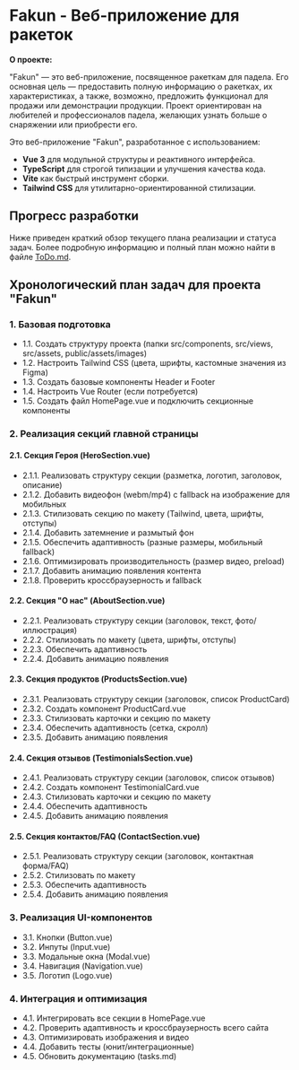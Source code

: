 # Fakun - Веб-приложение для ракеток

**О проекте:**

"Fakun" — это веб-приложение, посвященное ракеткам для падела. Его основная цель — предоставить полную информацию о ракетках, их характеристиках, а также, возможно, предложить функционал для продажи или демонстрации продукции. Проект ориентирован на любителей и профессионалов падела, желающих узнать больше о снаряжении или приобрести его.

Это веб-приложение "Fakun", разработанное с использованием:

- **Vue 3** для модульной структуры и реактивного интерфейса.
- **TypeScript** для строгой типизации и улучшения качества кода.
- **Vite** как быстрый инструмент сборки.
- **Tailwind CSS** для утилитарно-ориентированной стилизации.

## Прогресс разработки

Ниже приведен краткий обзор текущего плана реализации и статуса задач. Более подробную информацию и полный план можно найти в файле [ToDo.md](ToDO.md).

## Хронологический план задач для проекта "Fakun"

### 1. Базовая подготовка

- 1.1. Создать структуру проекта (папки src/components, src/views, src/assets, public/assets/images)
- 1.2. Настроить Tailwind CSS (цвета, шрифты, кастомные значения из Figma)
- 1.3. Создать базовые компоненты Header и Footer
- 1.4. Настроить Vue Router (если потребуется)
- 1.5. Создать файл HomePage.vue и подключить секционные компоненты

### 2. Реализация секций главной страницы

#### 2.1. Секция Героя (HeroSection.vue)

- 2.1.1. Реализовать структуру секции (разметка, логотип, заголовок, описание)
- 2.1.2. Добавить видеофон (webm/mp4) с fallback на изображение для мобильных
- 2.1.3. Стилизовать секцию по макету (Tailwind, цвета, шрифты, отступы)
- 2.1.4. Добавить затемнение и размытый фон
- 2.1.5. Обеспечить адаптивность (разные размеры, мобильный fallback)
- 2.1.6. Оптимизировать производительность (размер видео, preload)
- 2.1.7. Добавить анимацию появления контента
- 2.1.8. Проверить кроссбраузерность и fallback

#### 2.2. Секция "О нас" (AboutSection.vue)

- 2.2.1. Реализовать структуру секции (заголовок, текст, фото/иллюстрация)
- 2.2.2. Стилизовать по макету (цвета, шрифты, отступы)
- 2.2.3. Обеспечить адаптивность
- 2.2.4. Добавить анимацию появления

#### 2.3. Секция продуктов (ProductsSection.vue)

- 2.3.1. Реализовать структуру секции (заголовок, список ProductCard)
- 2.3.2. Создать компонент ProductCard.vue
- 2.3.3. Стилизовать карточки и секцию по макету
- 2.3.4. Обеспечить адаптивность (сетка, скролл)
- 2.3.5. Добавить анимацию появления

#### 2.4. Секция отзывов (TestimonialsSection.vue)

- 2.4.1. Реализовать структуру секции (заголовок, список отзывов)
- 2.4.2. Создать компонент TestimonialCard.vue
- 2.4.3. Стилизовать карточки и секцию по макету
- 2.4.4. Обеспечить адаптивность
- 2.4.5. Добавить анимацию появления

#### 2.5. Секция контактов/FAQ (ContactSection.vue)

- 2.5.1. Реализовать структуру секции (заголовок, контактная форма/FAQ)
- 2.5.2. Стилизовать по макету
- 2.5.3. Обеспечить адаптивность
- 2.5.4. Добавить анимацию появления

### 3. Реализация UI-компонентов

- 3.1. Кнопки (Button.vue)
- 3.2. Инпуты (Input.vue)
- 3.3. Модальные окна (Modal.vue)
- 3.4. Навигация (Navigation.vue)
- 3.5. Логотип (Logo.vue)

### 4. Интеграция и оптимизация

- 4.1. Интегрировать все секции в HomePage.vue
- 4.2. Проверить адаптивность и кроссбраузерность всего сайта
- 4.3. Оптимизировать изображения и видео
- 4.4. Добавить тесты (юнит/интеграционные)
- 4.5. Обновить документацию (tasks.md)
